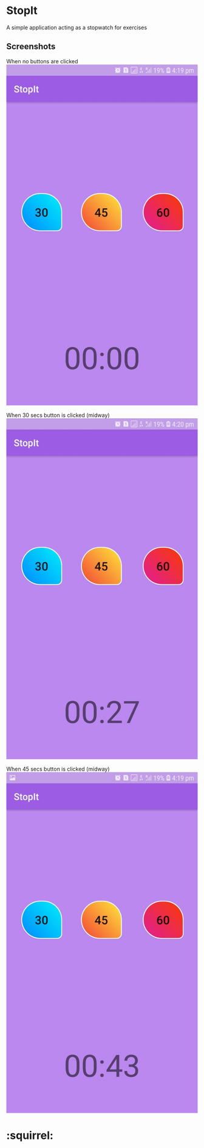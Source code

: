 # StopIt
A simple application acting as a stopwatch for exercises

## Screenshots

When no buttons are clicked
![Image1](https://github.com/ipshitag/StopIt/blob/master/updateSS3.jpeg)

When 30 secs button is clicked (midway)
![Image2](https://github.com/ipshitag/StopIt/blob/master/updateSS1.jpeg)

When 45 secs button is clicked (midway)
![Image3](https://github.com/ipshitag/StopIt/blob/master/updateSS2.jpeg)

# :squirrel:
